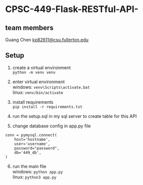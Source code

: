# CPSC-449-Flask-RESTful-API-
## team members
Guang Chen kp82611@csu.fullerton.edu
## Setup
1. create a virtual environment  
`python -m venv venv`  
  
2. enter virtual environment  
windows: `venv\Scripts\activate.bat`  
linux: `venv/bin/activate`  
  
3. install requirements  
`pip install -r requirements.txt`  
  
4. run the setup.sql in my sql server to create table for this API
  
5. change database config in app.py file
```
conn = pymysql.connect(
    host='hostname',
    user='username',
    password="password",
    db='449_db',
)
```  
  
6. run the main file  
windows: `python app.py`   
linux: `python3 app.py`
